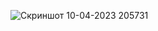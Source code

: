 
![Скриншот 10-04-2023 205731](https://user-images.githubusercontent.com/96263634/230962298-b1ce0995-2667-4ad5-b6a2-a6950d9271e3.jpg)
